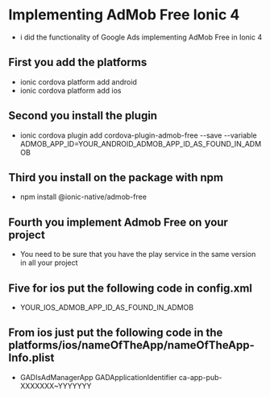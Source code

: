 # Implementing AdMob Free Ionic 4
- i did the functionality of Google Ads implementing AdMob Free in Ionic 4

## First you add the platforms
- ionic cordova platform add android
- ionic cordova platform add ios

## Second you install the plugin 
- ionic cordova plugin add cordova-plugin-admob-free --save --variable ADMOB_APP_ID=YOUR_ANDROID_ADMOB_APP_ID_AS_FOUND_IN_ADMOB

## Third you install on the package with npm
- npm install @ionic-native/admob-free

## Fourth you implement Admob Free on your project
- You need to be sure that you have the play service in the same version in all your project

## Five for ios put the following code in config.xml
- <config-file target="*-Info.plist" parent="GADApplicationIdentifier">
      <string>YOUR_IOS_ADMOB_APP_ID_AS_FOUND_IN_ADMOB</string>
  </config-file>

## From ios just put the following code in the platforms/ios/nameOfTheApp/nameOfTheApp-Info.plist  
- <key>GADIsAdManagerApp</key>
  <true/>
  <key>GADApplicationIdentifier</key>
  <string>ca-app-pub-XXXXXXX~YYYYYYY</string>
